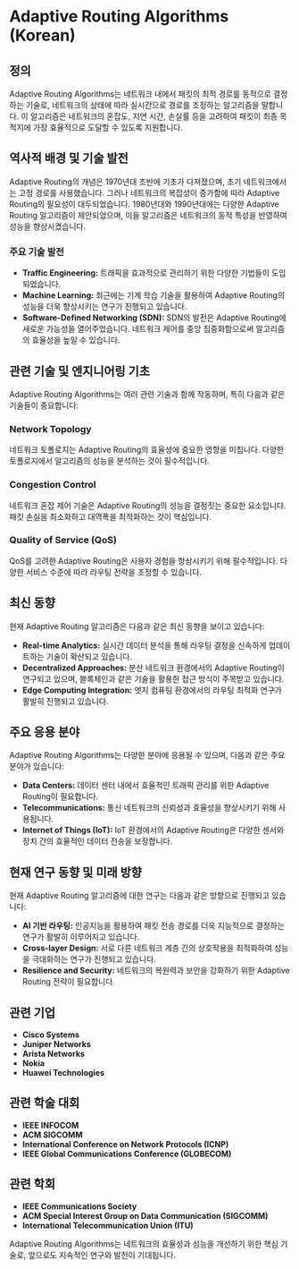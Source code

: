 # Adaptive Routing Algorithms (Korean)

## 정의
Adaptive Routing Algorithms는 네트워크 내에서 패킷의 최적 경로를 동적으로 결정하는 기술로, 네트워크의 상태에 따라 실시간으로 경로를 조정하는 알고리즘을 말합니다. 이 알고리즘은 네트워크의 혼잡도, 지연 시간, 손실률 등을 고려하여 패킷이 최종 목적지에 가장 효율적으로 도달할 수 있도록 지원합니다.

## 역사적 배경 및 기술 발전
Adaptive Routing의 개념은 1970년대 초반에 기초가 다져졌으며, 초기 네트워크에서는 고정 경로를 사용했습니다. 그러나 네트워크의 복잡성이 증가함에 따라 Adaptive Routing의 필요성이 대두되었습니다. 1980년대와 1990년대에는 다양한 Adaptive Routing 알고리즘이 제안되었으며, 이들 알고리즘은 네트워크의 동적 특성을 반영하여 성능을 향상시켰습니다.

### 주요 기술 발전
- **Traffic Engineering:** 트래픽을 효과적으로 관리하기 위한 다양한 기법들이 도입되었습니다.
- **Machine Learning:** 최근에는 기계 학습 기술을 활용하여 Adaptive Routing의 성능을 더욱 향상시키는 연구가 진행되고 있습니다.
- **Software-Defined Networking (SDN):** SDN의 발전은 Adaptive Routing에 새로운 가능성을 열어주었습니다. 네트워크 제어를 중앙 집중화함으로써 알고리즘의 효율성을 높일 수 있습니다.

## 관련 기술 및 엔지니어링 기초
Adaptive Routing Algorithms는 여러 관련 기술과 함께 작동하며, 특히 다음과 같은 기술들이 중요합니다:

### Network Topology
네트워크 토폴로지는 Adaptive Routing의 효율성에 중요한 영향을 미칩니다. 다양한 토폴로지에서 알고리즘의 성능을 분석하는 것이 필수적입니다.

### Congestion Control
네트워크 혼잡 제어 기술은 Adaptive Routing의 성능을 결정짓는 중요한 요소입니다. 패킷 손실을 최소화하고 대역폭을 최적화하는 것이 핵심입니다.

### Quality of Service (QoS)
QoS를 고려한 Adaptive Routing은 사용자 경험을 향상시키기 위해 필수적입니다. 다양한 서비스 수준에 따라 라우팅 전략을 조정할 수 있습니다.

## 최신 동향
현재 Adaptive Routing 알고리즘은 다음과 같은 최신 동향을 보이고 있습니다:

- **Real-time Analytics:** 실시간 데이터 분석을 통해 라우팅 결정을 신속하게 업데이트하는 기술이 확산되고 있습니다.
- **Decentralized Approaches:** 분산 네트워크 환경에서의 Adaptive Routing이 연구되고 있으며, 블록체인과 같은 기술을 활용한 접근 방식이 주목받고 있습니다.
- **Edge Computing Integration:** 엣지 컴퓨팅 환경에서의 라우팅 최적화 연구가 활발히 진행되고 있습니다.

## 주요 응용 분야
Adaptive Routing Algorithms는 다양한 분야에 응용될 수 있으며, 다음과 같은 주요 분야가 있습니다:

- **Data Centers:** 데이터 센터 내에서 효율적인 트래픽 관리를 위한 Adaptive Routing이 필요합니다.
- **Telecommunications:** 통신 네트워크의 신뢰성과 효율성을 향상시키기 위해 사용됩니다.
- **Internet of Things (IoT):** IoT 환경에서의 Adaptive Routing은 다양한 센서와 장치 간의 효율적인 데이터 전송을 보장합니다.

## 현재 연구 동향 및 미래 방향
현재 Adaptive Routing 알고리즘에 대한 연구는 다음과 같은 방향으로 진행되고 있습니다:

- **AI 기반 라우팅:** 인공지능을 활용하여 패킷 전송 경로를 더욱 지능적으로 결정하는 연구가 활발히 이루어지고 있습니다.
- **Cross-layer Design:** 서로 다른 네트워크 계층 간의 상호작용을 최적화하여 성능을 극대화하는 연구가 진행되고 있습니다.
- **Resilience and Security:** 네트워크의 복원력과 보안을 강화하기 위한 Adaptive Routing 전략이 필요합니다.

## 관련 기업
- **Cisco Systems**
- **Juniper Networks**
- **Arista Networks**
- **Nokia**
- **Huawei Technologies**

## 관련 학술 대회
- **IEEE INFOCOM**
- **ACM SIGCOMM**
- **International Conference on Network Protocols (ICNP)**
- **IEEE Global Communications Conference (GLOBECOM)**

## 관련 학회
- **IEEE Communications Society**
- **ACM Special Interest Group on Data Communication (SIGCOMM)**
- **International Telecommunication Union (ITU)**

Adaptive Routing Algorithms는 네트워크의 효율성과 성능을 개선하기 위한 핵심 기술로, 앞으로도 지속적인 연구와 발전이 기대됩니다.